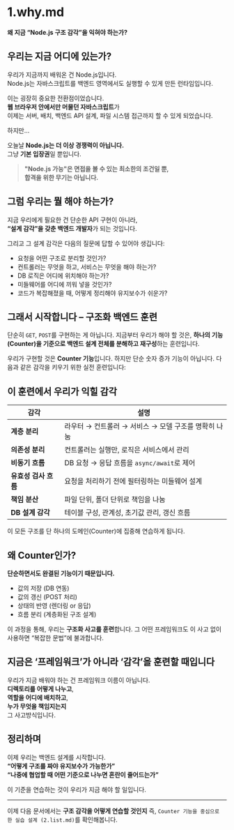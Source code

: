 # 1.why.md

**왜 지금 “Node.js 구조 감각”을 익혀야 하는가?**

## 우리는 지금 어디에 있는가?

우리가 지금까지 배워온 건 Node.js입니다.  
Node.js는 자바스크립트를 백엔드 영역에서도 실행할 수 있게 만든 런타임입니다.

이는 굉장히 중요한 전환점이었습니다.  
**웹 브라우저 안에서만 머물던 자바스크립트**가  
이제는 서버, 배치, 백엔드 API 설계, 파일 시스템 접근까지 할 수 있게 되었습니다.

하지만…

오늘날 **Node.js는 더 이상 경쟁력이 아닙니다.**  
그냥 **기본 입장권**일 뿐입니다.

> **"Node.js 가능"은 면접을 볼 수 있는 최소한의 조건일 뿐,  
> 합격을 위한 무기는 아닙니다.**

## 그럼 우리는 뭘 해야 하는가?

지금 우리에게 필요한 건 단순한 API 구현이 아니라,  
**“설계 감각”을 갖춘 백엔드 개발자**가 되는 것입니다.

그리고 그 설계 감각은 다음의 질문에 답할 수 있어야 생깁니다:

- 요청을 어떤 구조로 분리할 것인가?
- 컨트롤러는 무엇을 하고, 서비스는 무엇을 해야 하는가?
- DB 로직은 어디에 위치해야 하는가?
- 미들웨어를 어디에 끼워 넣을 것인가?
- 코드가 복잡해졌을 때, 어떻게 정리해야 유지보수가 쉬운가?

## 그래서 시작합니다 – 구조화 백엔드 훈련

단순히 `GET`, `POST`를 구현하는 게 아닙니다.
지금부터 우리가 해야 할 것은,
**하나의 기능(Counter)을 기준으로 백엔드 설계 전체를 분해하고 재구성**하는 훈련입니다.

우리가 구현할 것은 **Counter 기능**입니다.
하지만 단순 숫자 증가 기능이 아닙니다.
다음과 같은 감각을 키우기 위한 실전 훈련입니다:

## 이 훈련에서 우리가 익힐 감각

| 감각                 | 설명                                                 |
| -------------------- | ---------------------------------------------------- |
| **계층 분리**        | 라우터 → 컨트롤러 → 서비스 → 모델 구조를 명확히 나눔 |
| **의존성 분리**      | 컨트롤러는 실행만, 로직은 서비스에서 관리            |
| **비동기 흐름**      | DB 요청 → 응답 흐름을 `async/await`로 제어           |
| **유효성 검사 흐름** | 요청을 처리하기 전에 필터링하는 미들웨어 설계        |
| **책임 분산**        | 파일 단위, 폴더 단위로 책임을 나눔                   |
| **DB 설계 감각**     | 테이블 구성, 관계성, 초기값 관리, 갱신 흐름          |

이 모든 구조를 단 하나의 도메인(Counter)에 집중해 연습하게 됩니다.

## 왜 Counter인가?

**단순하면서도 완결된 기능이기 때문입니다.**

- 값의 저장 (DB 연동)
- 값의 갱신 (POST 처리)
- 상태의 반영 (렌더링 or 응답)
- 흐름 분리 (계층화된 구조 설계)

이 과정을 통해, 우리는 **구조화 사고를 훈련**합니다.
그 어떤 프레임워크도 이 사고 없이 사용하면 “복잡한 문법”에 불과합니다.

## 지금은 ‘프레임워크’가 아니라 ‘감각’을 훈련할 때입니다

우리가 지금 배워야 하는 건 프레임워크 이름이 아닙니다.  
**디렉토리를 어떻게 나누고**,  
**역할을 어디에 배치하고**,  
**누가 무엇을 책임지는지**  
그 사고방식입니다.

## 정리하며

이제 우리는 백엔드 설계를 시작합니다.  
**“어떻게 구조를 짜야 유지보수가 가능한가”**  
**“나중에 협업할 때 어떤 기준으로 나누면 혼란이 줄어드는가”**

이 기준을 연습하는 것이 우리가 지금 해야 할 일입니다.

---

이제 다음 문서에서는 **구조 감각을 어떻게 연습할 것인지**
즉, `Counter 기능을 중심으로 한 실습 설계 (2.list.md)`를 확인해봅니다.
